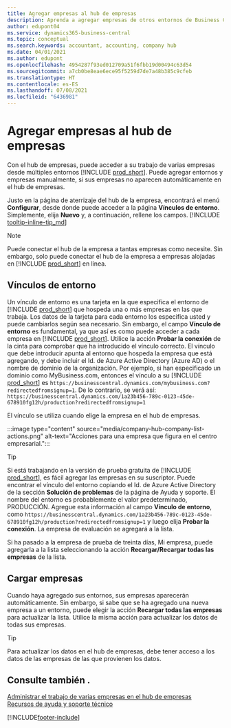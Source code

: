 ```yaml
---
title: Agregar empresas al hub de empresas
description: Aprenda a agregar empresas de otros entornos de Business Central al hub de empresas para poder administrar el trabajo en todos los entornos.
author: edupont04
ms.service: dynamics365-business-central
ms.topic: conceptual
ms.search.keywords: accountant, accounting, company hub
ms.date: 04/01/2021
ms.author: edupont
ms.openlocfilehash: 4954287f93ed012709a51f6fbb19d00494c63d54
ms.sourcegitcommit: a7cb0be8eae6ece95f5259d7de7a48b385c9cfeb
ms.translationtype: HT
ms.contentlocale: es-ES
ms.lasthandoff: 07/08/2021
ms.locfileid: "6436981"
---
```

# <a name="add-companies-to-your-company-hub"></a>Agregar empresas al hub de empresas

Con el hub de empresas, puede acceder a su trabajo de varias empresas desde múltiples entornos [!INCLUDE [prod_short](includes/prod_short.md)]. Puede agregar entornos y empresas manualmente, si sus empresas no aparecen automáticamente en el hub de empresas.  

Justo en la página de aterrizaje del hub de la empresa, encontrará el menú **Configurar**, desde donde puede acceder a la página **Vínculos de entorno**. Simplemente, elija **Nuevo** y, a continuación, rellene los campos. [!INCLUDE [tooltip-inline-tip_md](includes/tooltip-inline-tip_md.md)]  

> [!NOTE]
> Puede conectar el hub de la empresa a tantas empresas como necesite. Sin embargo, solo puede conectar el hub de la empresa a empresas alojadas en [!INCLUDE [prod_short](includes/prod_short.md)] en línea.

## <a name="environment-links"></a>Vínculos de entorno

Un vínculo de entorno es una tarjeta en la que especifica el entorno de [!INCLUDE [prod_short](includes/prod_short.md)] que hospeda una o más empresas en las que trabaja. Los datos de la tarjeta para cada entorno los especifica usted y puede cambiarlos según sea necesario. Sin embargo, el campo **Vínculo de entorno** es fundamental, ya que así es como puede acceder a cada empresa en [!INCLUDE [prod_short](includes/prod_short.md)]. Utilice la acción **Probar la conexión** de la cinta para comprobar que ha introducido el vínculo correcto. El vínculo que debe introducir apunta al entorno que hospeda la empresa que está agregando, y debe incluir el Id. de Azure Active Directory (Azure AD) o el nombre de dominio de la organización. Por ejemplo, si han especificado un dominio como MyBusiness.com, entonces el vínculo a su [!INCLUDE [prod_short](includes/prod_short.md)] es ```https://businesscentral.dynamics.com/mybusiness.com?redirectedfromsignup=1```. De lo contrario, se verá así: ```https://businesscentral.dynamics.com/1a23b456-789c-0123-45de-678910fg12h/production?redirectedfromsignup=1```  

El vínculo se utiliza cuando elige la empresa en el hub de empresas.  

:::image type="content" source="media/company-hub-company-list-actions.png" alt-text="Acciones para una empresa que figura en el centro empresarial.":::

> [!TIP]
> Si está trabajando en la versión de prueba gratuita de [!INCLUDE [prod_short](includes/prod_short.md)], es fácil agregar las empresas en su suscriptor. Puede encontrar el vínculo del entorno copiando el Id. de Azure Active Directory de la sección **Solución de problemas** de la página de Ayuda y soporte. El nombre del entorno es probablemente el valor predeterminado, PRODUCCIÓN. Agregue esta información al campo **Vínculo de entorno**, como ```https://businesscentral.dynamics.com/1a23b456-789c-0123-45de-678910fg12h/production?redirectedfromsignup=1``` y luego elija **Probar la conexión**. La empresa de evaluación se agregará a la lista.
>
> Si ha pasado a la empresa de prueba de treinta días, Mi empresa, puede agregarla a la lista seleccionando la acción **Recargar/Recargar todas las empresas** de la lista.

## <a name="load-companies"></a>Cargar empresas

Cuando haya agregado sus entornos, sus empresas aparecerán automáticamente. Sin embargo, si sabe que se ha agregado una nueva empresa a un entorno, puede elegir la acción **Recargar todas las empresas** para actualizar la lista. Utilice la misma acción para actualizar los datos de todas sus empresas.  

> [!TIP]
> Para actualizar los datos en el hub de empresas, debe tener acceso a los datos de las empresas de las que provienen los datos.

## <a name="see-also"></a>Consulte también .

[Administrar el trabajo de varias empresas en el hub de empresas](company-hub.md)  
[Recursos de ayuda y soporte técnico](product-help-and-support.md)  


[!INCLUDE[footer-include](includes/footer-banner.md)]